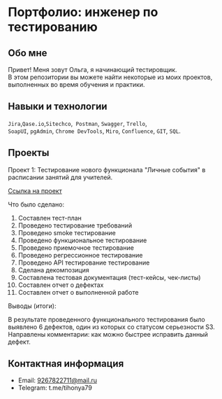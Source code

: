 # Портфолио: инженер по тестированию

## Обо мне 

Привет! Меня зовут Ольга, я начинающий тестировщик. <br>
В этом репозитории вы можете найти некоторые из моих проектов, выполненных во время обучения и практики.
<br>

## Навыки и технологии
``Jira``,``Qase.io``,``Sitechco``,`` Postman``, ``Swagger``, ``Trello``, <br>
``SoapUI``, ``pgAdmin``, ``Chrome DevTools``, ``Miro``, ``Confluence``, ``GIT``, ``SQL``.

## Проекты

<p> Проект 1: 
Тестирование нового функционала "Личные события" в расписании занятий для учителей.  
</p>
<a href="https://www.notion.so/1-2-7a7899dc709440dca38ce3743b642cb8?pvs=4">Ссылка на проект</a>
</p>
<p>Что было сделано:<p>
<ol>
  <li>Составлен тест-план </li>
  <li>Проведено тестирование требований</li>
  <li>Проведено smoke тестирование</li>
  <li>Проведено функциональное тестирование</li>
  <li>Проведено приемочное тестирование</li>
  <li>Проведено регрессионное тестирование</li>
  <li>Проведено API тестирование тестирование</li>
  <li>Сделана декомпозиция</li>
  <li>Составлена тестовая документация (тест-кейсы, чек-листы)</li>
  <li>Составлен отчет о дефектах</li>
  <li>Составлен отчет о выполненной работе</li>
 </ol>

 <p>Выводы (итоги):<p>
В результате проведенного функционального тестирования было выявлено 6 дефектов, один из которых со статусом серьезности S3. Направлены комментарии: как можно быстрее исправить данный дефект.
<br> 

 
## Контактная информация
- Email: 9267822711@mail.ru
- Telegram: t.me/tihonya79
